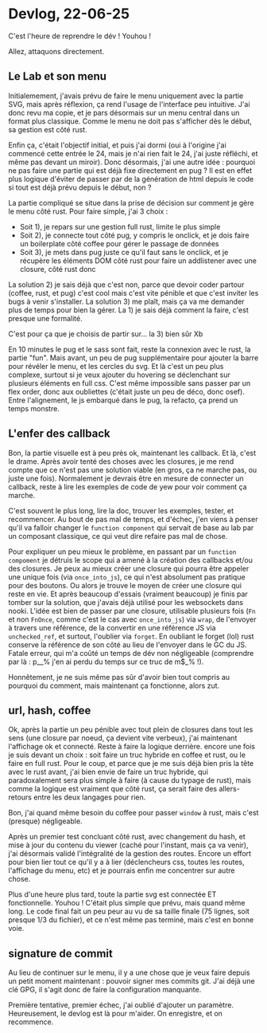 # Devlog, 22-06-25

C'est l'heure de reprendre le dév ! Youhou !

Allez, attaquons directement.

## Le Lab et son menu

Initialemement, j'avais prévu de faire le menu uniquement avec la partie SVG, mais après réflexion, ça rend l'usage de l'interface peu intuitive. J'ai donc revu ma copie, et je pars désormais sur un menu central dans un format plus classique. Comme le menu ne doit pas s'afficher dès le début, sa gestion est côté rust.

Enfin ça, c'était l'objectif initial, et puis j'ai dormi (oui à l'origine j'ai commencé cette entrée le 24, mais je n'ai rien fait le 24, j'ai juste réfléchi, et même pas devant un miroir). Donc désormais, j'ai une autre idée : pourquoi ne pas faire une partie qui est déjà fixe directement en pug ? Il est en effet plus logique d'éviter de passer par de la génération de html depuis le code si tout est déjà prévu depuis le début, non ?

La partie compliqué se situe dans la prise de décision sur comment je gère le menu côté rust. Pour faire simple, j'ai 3 choix :

* Soit 1), je repars sur une gestion full rust, limite le plus simple
* Soit 2), je connecte tout côté pug, y compris le onclick, et je dois faire un boilerplate côté coffee pour gérer le passage de données
* Soit 3), je mets dans pug juste ce qu'il faut sans le onclick, et je récupère les éléments DOM côté rust pour faire un addlistener avec une closure, côté rust donc

La solution 2) je sais déjà que c'est non, parce que devoir coder partour (coffee, rust, et pug) c'est cool mais c'est vite pénible et que c'est inviter les bugs à venir s'installer. La solution 3) me plaît, mais ça va me demander plus de temps pour bien la gérer. La 1) je sais déjà comment la faire, c'est presque une formalité.

C'est pour ça que je choisis de partir sur... la 3) bien sûr Xb

En 10 minutes le pug et le sass sont fait, reste la connexion avec le rust, la partie "fun". Mais avant, un peu de pug supplémentaire pour ajouter la barre pour révéler le menu, et les cercles du svg. Et là c'est un peu plus complexe, surtout si je veux ajouter du hovering se déclenchant sur plusieurs éléments en full css. C'est même impossible sans passer par un flex order, donc aux oubliettes (c'était juste un peu de déco, donc osef). Entre l'alignement, le js embarqué dans le pug, la refacto, ça prend un temps monstre.

## L'enfer des callback

Bon, la partie visuelle est à peu près ok, maintenant les callback. Et là, c'est le drame. Après avoir tenté des choses avec les closures, je me rend compte que ce n'est pas une solution viable (en gros, ça ne marche pas, ou juste une fois). Normalement je devrais être en mesure de connecter un callback, reste à lire les exemples de code de yew pour voir comment ça marche.

C'est souvent le plus long, lire la doc, trouver les exemples, tester, et recommencer. Au bout de pas mal de temps, et d'échec, j'en viens à penser qu'il va falloir changer le `function component` qui servait de base au lab par un composant classique, ce qui veut dire refaire pas mal de chose.

Pour expliquer un peu mieux le problème, en passant par un `function compoment` je détruis le scope qui a amené à la création des callbacks et/ou des closures. Je peux au mieux créer une closure qui pourra être appeler une unique fois (via `once_into_js`), ce qui n'est absolument pas pratique pour des boutons. Ou alors je trouve le moyen de créer une closure qui reste en vie. Et après beaucoup d'essais (vraiment beaucoup) je finis par tomber sur la solution, que j'avais déjà utilisé pour les websockets dans nooki. L'idée est bien de passer par une closure, utilisable plusieurs fois (`Fn` et non `FnOnce`, comme c'est le cas avec `once_into_js`) via `wrap`, de l'envoyer à travers une référence, de la convertir en une référence JS via `unchecked_ref`, et surtout, l'oublier via `forget`. En oubliant le forget (lol) rust conserve la référence de son côté au lieu de l'envoyer dans le GC du JS. Fatale erreur, qui m'a coûté un temps de dév non négligeable (comprendre par là : p$\_% de m$\_% j'en ai perdu du temps sur ce truc de m$\_% !).

Honnêtement, je ne suis même pas sûr d'avoir bien tout compris au pourquoi du comment, mais maintenant ça fonctionne, alors zut.

## url, hash, coffee

Ok, après la partie un peu pénible avec tout plein de closures dans tout les sens (une closure par noeud, ça devient vite verbeux), j'ai maintenant l'affichage ok et connecté. Reste à faire la logique derrière. encore une fois je suis devant un choix : soit faire un truc hybride en coffee et rust, ou le faire en full rust. Pour le coup, et parce que je me suis déjà bien pris la tête avec le rust avant, j'ai bien envie de faire un truc hybride, qui paradoxalement sera plus simple à faire (à cause du typage de rust), mais comme la logique est vraiment que côté rust, ça serait faire des allers-retours entre les deux langages pour rien.

Bon, j'ai quand même besoin du coffee pour passer `window` à rust, mais c'est (presque) négligeable.

Après un premier test concluant côté rust, avec changement du hash, et mise à jour du contenu du viewer (caché pour l'instant, mais ça va venir), j'ai désormais validé l'intégralité de la gestion des routes. Encore un effort pour bien lier tout ce qu'il y a à lier (déclencheurs css, toutes les routes, l'affichage du menu, etc) et je pourrais enfin me concentrer sur autre chose.

Plus d'une heure plus tard, toute la partie svg est connectée ET fonctionnelle. Youhou ! C'était plus simple que prévu, mais quand même long. Le code final fait un peu peur au vu de sa taille finale (75 lignes, soit presque 1/3 du fichier), et ce n'est même pas terminé, mais c'est en bonne voie.

## signature de commit

Au lieu de continuer sur le menu, il y a une chose que je veux faire depuis un petit moment maintenant : pouvoir signer mes commits git. J'ai déjà une clé GPG, il s'agit donc de faire la configuration manquante.

Première tentative, premier échec, j'ai oublié d'ajouter un paramètre. Heureusement, le devlog est là pour m'aider. On enregistre, et on recommence.

